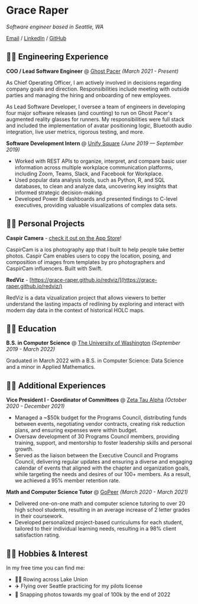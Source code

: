 # Grace Raper

_Software engineer based in Seattle, WA_ <br>

[Email](mailto:graceraper@gmail.com) / [LinkedIn](https://www.linkedin.com/in/graceraper/) / [GitHub](https://github.com/grace-raper/)

## 👩‍💻 Engineering Experience

**COO / Lead Software Engineer** @ [Ghost Pacer](https://www.ghostpacer.com) _(March 2021 - Present)_ <br>

As Chief Operating Officer, I am actively involved in decisions regarding company goals and direction. Responsibilities include meeting with outside parties and managing the hiring and onboarding of new employees.

As Lead Software Developer, I oversee a team of engineers in developing four major software releases (and counting) to run on Ghost Pacer's augmented reality glasses for runners. My responsibilities were full stack and included the implementation of avatar positioning logic, Bluetooth audio integration, live user metrics, rigorous testing, and more.

**Software Development Intern** @ [Unify Square](https://www.unifysquare.com) _(June 2019 — September 2019)_
* Worked with REST APIs to organize, interpret, and compare basic user information across multiple workplace communication platforms, including Zoom, Teams, Slack, and Facebook for Workplace.
* Used popular data analysis tools, such as Python, R, and SQL databases, to clean and analyze data, uncovering key insights that informed strategic decision-making.
* Developed Power BI dashboards and presented findings to C-level executives, providing valuable visualizations of complex data sets.

## 👩‍🔧 Personal Projects

**Caspir Camera** - [check it out on the App Store](https://www.apple.com/app-store/)!

CaspirCam is a ios photography app that I built to help people take better photos. Caspir Cam enables users to copy the location, posing, and composition of images from templates by pro photographers and CaspirCam influencers. Built with Swift.


**RedViz** - [https://grace-raper.github.io/redviz/](https://grace-raper.github.io/redviz/)

RedViz is a data vizualization project that allows viewers to better understand the lasting impacts of redlining by exploring and interact with modern day data in the context of historical HOLC maps.

## 👩‍🎓 Education

**B.S. in Computer Science** @ [The University of Washington](https://www.cs.washington.edu) _(September 2019 - March 2022)_

Graduated in March 2022 with a B.S. in Computer Science: Data Science and a minor in Applied Mathematics.


##  💁‍♀️ Additional Experiences
**Vice President I - Coordinator of Committees** @ [Zeta Tau Alpha](https://zetataualpha.org) _(October 2020 - December 2021)_ <br>
* Managed a ~$50k budget for the Programs Council, distributing funds between events, negotiating vendor contracts, creating risk reduction plans, and ensuring expenses were within budget.
* Oversaw development of 30 Programs Council members, providing training, support, and mentorship to foster leadership skills and personal growth.
* Served as the liaison between the Executive Council and Programs Council, delivering regular updates and ensuring a diverse and engaging calendar of events that aligned with the chapter and organization goals, while targeting the needs and desires of our 100+ members. As a result, we achieved a 95% member retention rate.

**Math and Computer Science Tutor** @ [GoPeer](https://gopeer.org) _(March 2020 - March 2021)_ <br>
* Delivered one-on-one math and computer science tutoring to over 20 high school students, resulting in an average increase of 2 letter grades in their coursework.
* Developed personalized project-based curriculums for each student, tailored to their individual learning needs, resulting in a 98% client satisfaction rating.

## 👩‍🎨 Hobbies & Interest
In my free time you can find me:
- 🚣‍♀️ Rowing across Lake Union
- ✈️ Flying over Seattle practicing for my pilots license
- 📸 Snapping photos towards my goal of 100k by the end of 2022
